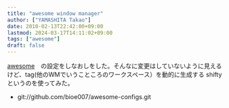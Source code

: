 ```yaml
---
title: "awesome window manager"
author: ["YAMASHITA Takao"]
date: 2010-02-13T22:42:00+09:00
lastmod: 2024-03-17T14:11:02+09:00
tags: ["awesome"]
draft: false
---
```


[awesome](http://awesome.naquadah.org/)　の設定をしなおしをした。そんなに変更はしていないように見えるけど、tag(他のWMでいうこところのワークスペース）を動的に生成する
shifty
というのを使ってみた。

-   git://github.com/bioe007/awesome-configs.git
